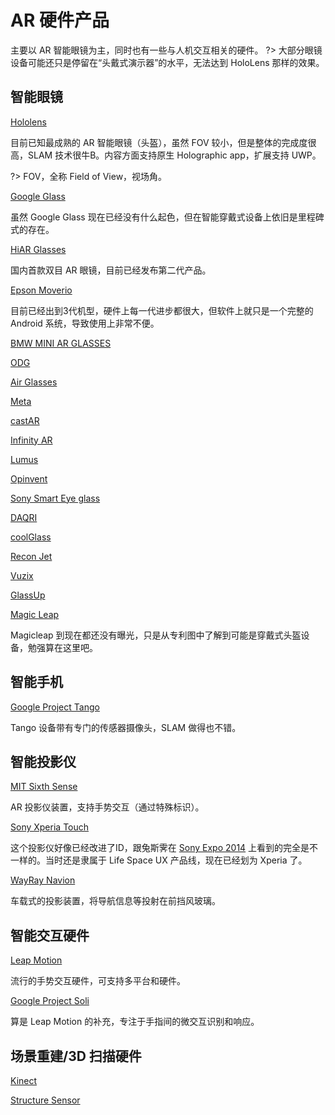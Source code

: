 # AR 硬件产品
主要以 AR 智能眼镜为主，同时也有一些与人机交互相关的硬件。
?> 大部分眼镜设备可能还只是停留在“头戴式演示器”的水平，无法达到 HoloLens 那样的效果。

## 智能眼镜

[Hololens](https://www.microsoft.com/microsoft-hololens/en-us)

目前已知最成熟的 AR 智能眼镜（头盔），虽然 FOV 较小，但是整体的完成度很高，SLAM 技术很牛B。内容方面支持原生 Holographic app，扩展支持 UWP。

?> FOV，全称 Field of View，视场角。

[Google Glass](https://developers.google.com/glass/distribute/glass-at-work)

虽然 Google Glass 现在已经没有什么起色，但在智能穿戴式设备上依旧是里程碑式的存在。

[HiAR Glasses](https://www.hiscene.com/detail-glasses/)

国内首款双目 AR 眼镜，目前已经发布第二代产品。

[Epson Moverio](https://epson.com/moverio-augmented-reality-smart-glasses)

目前已经出到3代机型，硬件上每一代进步都很大，但软件上就只是一个完整的 Android 系统，导致使用上非常不便。

[BMW MINI AR GLASSES](http://www.bmwgroupdesignworks.com/work/mini-ar-glasses/)

[ODG](http://www.osterhoutgroup.com/home)

[Air Glasses](http://www.atheerair.com/smartglasses)

[Meta](https://www.metavision.com/)

[castAR](http://castar.com/)

[Infinity AR](http://www.infinityar.com/zh)

[Lumus](http://lumusvision.com/)

[Opinvent](http://www.optinvent.com/)

[Sony Smart Eye glass](https://developer.sonymobile.com/products/smarteyeglass/)

[DAQRI](https://daqri.com/)

[coolGlass](http://www.coolglass.com/en/)

[Recon Jet](http://www.reconinstruments.com/products/jet/)

[Vuzix](https://www.vuzix.com/)

[GlassUp](http://www.glassup.net/en/)

[Magic Leap](https://www.magicleap.com/)

Magicleap 到现在都还没有曝光，只是从专利图中了解到可能是穿戴式头盔设备，勉强算在这里吧。


## 智能手机

[Google Project Tango](https://get.google.com/tango/)

Tango 设备带有专门的传感器摄像头，SLAM 做得也不错。

## 智能投影仪

[MIT Sixth Sense](http://www.pranavmistry.com/projects/sixthsense/)

AR 投影仪装置，支持手势交互（通过特殊标识）。

[Sony Xperia Touch](https://www.sonymobile.com/global-en/products/smart-products/xperia-touch/)

这个投影仪好像已经改进了ID，跟兔斯霁在 [Sony Expo 2014](https://zhuanlan.zhihu.com/p/19877079) 上看到的完全是不一样的。当时还是隶属于 Life Space UX 产品线，现在已经划为 Xperia 了。

[WayRay Navion](https://wayray.com/navion)

车载式的投影装置，将导航信息等投射在前挡风玻璃。


## 智能交互硬件

[Leap Motion](https://www.leapmotion.com/)

流行的手势交互硬件，可支持多平台和硬件。

[Google Project Soli](https://atap.google.com/soli/)

算是 Leap Motion 的补充，专注于手指间的微交互识别和响应。

## 场景重建/3D 扫描硬件

[Kinect](https://developer.microsoft.com/en-us/windows/kinect)

[Structure Sensor](https://structure.io/)


